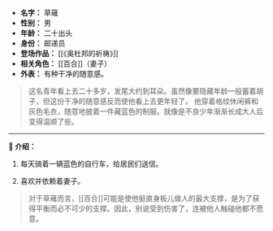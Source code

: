 
- **名字：** 草薙
- **性别：** 男
- **年龄：** 二十出头
- **身份：** 邮递员
- **登场作品：** [[《奥杜邦的祈祷》]]
- **相关角色：** [[百合]]（妻子）
- **外表：** 有种干净的随意感。

> 这名青年看上去二十多岁，发尾大约到耳朵。虽然像要隐藏年龄一般蓄着胡子，但这份干净的随意感反而使他看上去更年轻了。
> 他穿着格纹休闲裤和灰色毛衣，随意地披着一件藏蓝色的制服。就像是不良少年渐渐长成大人后变得温顺了些。

---

**📮 介绍：** 

1. 每天骑着一辆蓝色的自行车，给居民们送信。

2. 喜欢并依赖着妻子。

> 对于草薙而言，[[百合]]可能是使他挺直身板儿做人的最大支撑，是为了获得平衡而必不可少的支撑。因此，别说受到伤害了，连被他人触碰他都不愿意。